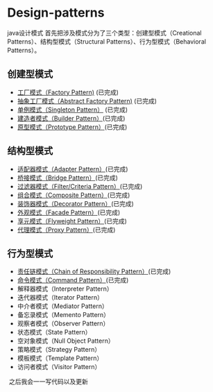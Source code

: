 # Design-patterns  
java设计模式
首先把涉及模式分为了三个类型：创建型模式（Creational Patterns）、结构型模式（Structural Patterns）、行为型模式（Behavioral Patterns）。
## 	创建型模式
- [工厂模式（Factory Pattern)](01-Creational%20Patterns/Factory%20Pattern/Factory%20Pattern.md) (已完成)
- [抽象工厂模式（Abstract Factory Pattern)](01-Creational%20Patterns/Abstract%20Factory%20Pattern/Abstract%20Factory%20Pattern.md) (已完成)
- [单例模式（Singleton Pattern）](01-Creational%20Patterns/Singleton%20Pattern/Singleton%20Pattern.md) (已完成)
- [建造者模式（Builder Pattern）](01-Creational%20Patterns/Builder%20Pattern/Builder%20Pattern.md)(已完成)
- [原型模式（Prototype Pattern）](01-Creational%20Patterns/Prototype%20Pattern/Prototype%20Pattern.md)(已完成)
## 结构型模式
- [适配器模式（Adapter Pattern）](02-Structural%20Patterns/Adapter%20Pattern/Adapter%20Pattern.md)(已完成)
- [桥接模式（Bridge Pattern）](02-Structural%20Patterns/Bridge%20Pattern/Bridge%20Pattern.md)(已完成)
- [过滤器模式（Filter/Criteria Pattern）](02-Structural%20Patterns/Filter%20Pattern/Filter%20Pattern.md)(已完成)
- [组合模式（Composite Pattern）](02-Structural%20Patterns/Composite%20Pattern/Composite%20Pattern.md)(已完成)
- [装饰器模式（Decorator Pattern）](02-Structural%20Patterns/Decorator%20Pattern/Decorator%20Pattern.md)(已完成)
- [外观模式（Facade Pattern）](02-Structural%20Patterns/Facade%20Pattern/Facade%20Pattern.md)(已完成)
- [享元模式（Flyweight Pattern）](02-Structural%20Patterns/Flyweight%20Pattern/Flyweight%20Pattern.md)(已完成)
- [代理模式（Proxy Pattern）](02-Structural%20Patterns/Proxy%20Pattern/Proxy%20Pattern.md)(已完成)
## 行为型模式
- [责任链模式（Chain of Responsibility Pattern）](03-Behavioral%20Patterns/Chain%20of%20Responsibility%20Pattern/Chain%20of%20Responsibility%20Pattern.md)(已完成)
- [命令模式（Command Pattern）](03-Behavioral%20Patterns/Command%20Pattern/Command%20Pattern.md)(已完成)
- 解释器模式（Interpreter Pattern）
- 迭代器模式（Iterator Pattern）
- 中介者模式（Mediator Pattern）
- 备忘录模式（Memento Pattern）
- 观察者模式（Observer Pattern）
- 状态模式（State Pattern）
- 空对象模式（Null Object Pattern）
- 策略模式（Strategy Pattern）
- 模板模式（Template Pattern）
- 访问者模式（Visitor Pattern）
  
  
  之后我会一一写代码以及更新
